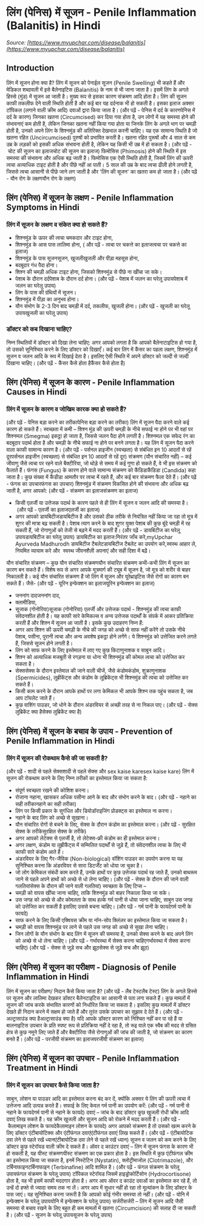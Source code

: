 # लिंग (पेनिस) में सूजन - Penile Inflammation (Balanitis) in Hindi
_Source: [https://www.myupchar.com/disease/balanitis](https://www.myupchar.com/disease/balanitis)_

## Introduction
लिंग में सूजन होना क्या है?
लिंग में सूजन को पेनाईल सूजन (Penile Swelling) भी कहते हैं और मेडिकल शब्दावली में इसे बैलेनाइटिस (Balanitis) के नाम से भी जाना जाता है। इसमें लिंग के अगले हिस्से (मुंड) में सूजन आ जाती है। मुख्य रूप से इसका कारण संक्रमण आदि होता है। लिंग की सूजन काफी तकलीफ देने वाली स्थिति होती है और कई बार यह दर्दनाक भी हो सकती है। इसका इलाज अक्सर टॉपिकल (लगाने वाली क्रीम आदि) दवाओं द्वारा किया जाता है।
(और पढ़ें - पेनिस में दर्द के कारणपेनिस में दर्द के कारण)
जिनका खतना (Circumcised) कर दिया गया होता है, उन लोगों में यह समस्या होने की संभावनाएं कम होती है, लेकिन जिनका खतना नहीं किया गया होता या जिनके लिंग के अगले भाग पर चमड़ी होती है, उनको अपने लिंग के शिश्नमुंड की अतिरिक्त देखभाल करनी चाहिए। यह एक सामान्य स्थिति है जो खतना रहित (Uncircumcised) पुरुषों को प्रभावित करती है। खतना रहित पुरूषों और 4 साल से कम उम्र के लड़कों को इसकी अधिक संभावना होती है, लेकिन यह किसी भी उम्र में हो सकता है।
(और पढ़ें - चोट की सूजन का इलाजचोट की सूजन का इलाज)
फिमोसिस (Phimosis) होने की स्थिति में इस समस्या की संभावना और अधिक बढ़ जाती है। फिमोसिस एक ऐसी स्थिति होती है, जिसमें लिंग की ऊपरी त्वचा अत्याधिक टाइट होती है और पीछे नहीं आ पाती। 5 साल की उम्र के बाद त्वचा ढीली होने लगती है, जिससे त्वचा आसानी से पीछे जाने लग जाती है और 'लिंग की सूजन' का खतरा कम हो जाता है।
(और पढ़ें - यौन रोग के लक्षणयौन रोग के लक्षण)

## लिंग (पेनिस) में सूजन के लक्षण - Penile Inflammation Symptoms in Hindi
### लिंग में सूजन के लक्षण व संकेत क्या हो सकते हैं?
- शिश्नमुंड के ऊपर की त्वचा चमकदार और टाइट होना,
- शिश्नमुंड के आस पास लालिमा होना, ( और पढ़ें - त्वचा पर चकत्ते का इलाजत्वचा पर चकत्ते का इलाज)
- शिश्नमुंड के पास सूजनसूजन, खुजलीखुजली और पीड़ा महसूस होना,
- बदबूदार गंध पैदा होना।
- शिश्न की चमड़ी अधिक टाइट होना, जिसको शिश्नमुंड से पीछे ना खींचा जा सके।
- पेशाब के दौरान दर्दपेशाब के दौरान दर्द होना। (और पढ़ें - पेशाब में जलन का घरेलू उपायपेशाब में जलन का घरेलू उपाय)
- लिंग के पास की ग्रंथियों में सूजन।
- शिश्नमुंड में पीड़ा का अनुभव होना।
- यौन संभोग के 2-3 दिन बाद चमड़ी में दर्द, तकलीफ, खुजली होना।
(और पढ़ें - खुजली का घरेलू उपायखुजली का घरेलू उपाय)
### डॉक्टर को कब दिखाना चाहिए?
निम्न स्थितियों में डॉक्टर को दिखा लेना चाहिए:
अगर आपको लगता है कि आपको बैलेनाटाइटिस हो गया है, तो उसको सुनिश्चित करने के लिए डॉक्टर को दिखाएँ।
कई बार लिंग में कैंसर का पहला लक्षण, शिश्नमुंड में सूजन व जलन आदि के रूप में दिखाई देता है। इसलिए ऐसी स्थिति में अपने डॉक्टर को जल्दी से जल्दी दिखाना चाहिए।
(और पढ़ें - कैंसर कैसे होता हैकैंसर कैसे होता है)

## लिंग (पेनिस) में सूजन के कारण - Penile Inflammation Causes in Hindi
### लिंग में सूजन के कारण व जोखिम कारक क्या हो सकते हैं?
(और पढ़ें - पेनिस बड़ा करने का तरीकापेनिस बड़ा करने का तरीका)
लिंग में सूजन पैदा करने वाले कई कारण हो सकते हैं।
स्वच्छता में कमी –
शिश्न मुंड की ऊपरी चमड़ी के नीचे सफाई ना होने पर भी वहां पर शिश्नमल (Smegma) इकट्ठा हो जाता है, जिससे जलन पैदा होने लगती है। शिश्नमल एक सफेद रंग का बदबूदार पदार्थ होता है और चमड़ी के नीचे सफाई ना होने पर बनने लगता है। यह लिंग में सूजन पैदा करने वाला काफी सामान्य कारण है।
(और पढ़ें - पर्सनल हाइजीन (स्वच्छता) से संबंधित इन 10 आदतों से रहें दूरपर्सनल हाइजीन (स्वच्छता) से संबंधित इन 10 आदतों से रहें दूर)
संक्रमण (यौन संचारित नहीं) –
कई जीवाणु जैसे त्वचा पर रहने वाले बैक्टीरिया, जो थोड़े से समय में कई गुणा हो सकते हैं, वे भी इस संक्रमण को फैलाते हैं। फंगस (Fungus) के कारण होने वाले सामान्य संक्रमण को कैंडिडाकैंडिडा (Candida) कहा जाता है। कुछ संख्या में कैंडीडा आमतौर पर त्वचा में रहते हैं, और कई बार संक्रमण फैला देते हैं।
(और पढ़ें - फंगस का उपचारफंगस का उपचार)
शिश्नमुंड में संक्रमण विकसित होने की संभावना और अधिक बढ़ जाती है, अगर आपको:
(और पढ़ें - संक्रमण का इलाजसंक्रमण का इलाज)
- किसी एलर्जी या उत्तेजक पदार्थ के कारण पहले से ही लिंग में सूजन व जलन आदि की समस्या है। (और पढ़ें - एलर्जी का इलाजएलर्जी का इलाज)
- अगर आपको डायबिटीजडायबिटीज है और उसको ठीक तरीके से नियंत्रित नहीं किया जा रहा तो मूत्र में शुगर की मात्रा बढ़ सकती है। पेशाब त्याग करने के बाद शुगर युक्त पेशाब की कुछ बूंदे चमड़ी में रह सकती हैं, जो रोगाणुओं को तेजी से बढ़ने में मदद करती हैं।
(और पढ़ें - डायबिटीज का घरेलू उपायडायबिटीज का घरेलू उपाय)
डायबिटीज का इलाज:निरंतर जाँच करे,myUpchar Ayurveda Madhurodh डायबिटीज टैबलेटडायबिटीज टैबलेट का उपयोग करे,स्वस्थ आहार ले, नियमित व्यायाम करे और  स्वस्थ जीवनशैली अपनाएं और सही दिशा में बढ़ें।

यौन संचारित संक्रमण –
कुछ यौन संचारित संक्रमणयौन संचारित संक्रमण कभी-कभी लिंग में सूजन का कारण बन सकते हैं। विशेष रूप से अगर आपके मूत्रमार्ग की ट्यूब में सूजन है, जो मूत्र को शरीर से बाहर निकालती है। कई यौन संचारित संक्रमण हैं जो लिंग में सूजन और यूरेथ्राइटिस जैसे रोगों का कारण बन सकते हैं। जैसे-
(और पढ़ें - यूरिन इन्फेक्शन का इलाजयूरिन इन्फेक्शन का इलाज)
- जननांग दादजननांग दाद,
- क्लामीडिया,
- सूजाक (गोनोरिया)सूजाक (गोनोरिया)
एलर्जी और उत्तेजक पदार्थ -
शिश्नमुंड की त्वचा काफी संवेदनशील होती है। यह काफी सारे केमिकल्स व अन्य उत्तेजक पदार्थों के संपर्क में आकर प्रतिक्रिया करती हैं और शिश्न में सूजन आ जाती है। इसके कुछ उदाहरण निम्न हैं:
- अगर आप शिश्न की ऊपरी चमड़ी के नीचे की जगह को अच्छे से साफ नहीं करेंगे तो उसके नीचे पेशाब, पसीना, पुरानी त्वचा और अन्य अवशेष इकट्ठा होने लगेंगे। ये शिश्नमुंड को उत्तेजित करने लगते हैं, जिससे सूजन होने लगती है।
- लिंग को साफ करने के लिए इस्तेमाल में लाए गए कुछ किटाणुनाशक व साबुन आदि।
- शिश्न को अत्याधिक मजबूती से रगड़ना या धोना भी शिश्नमुंड की कोमल त्वचा को उत्तेजित कर सकता है।
- सेक्ससेक्स के दौरान इस्तेमाल की जाने वाली चीजें, जैसे कंडोमकंडोम, शुक्राणुनाशक (Spermicides), लूब्रीकेंट्स और कंडोम के लूब्रिकेंट्स भी शिश्नमुंड की त्वचा को उत्तेजित कर सकते हैं।
- किसी काम करने के दौरान आपके हाथों पर लगा केमिकल भी आपके शिश्न तक पहुंच सकता है, जब आप टॉयलेट जाते हैं।
- कुछ वाशिंग पाउडर, जो धोने के दौरान अंडरवियर से अच्छी तरह से ना निकल पाए।
(और पढ़ें - सेक्स लुब्रिकेंट क्या हैसेक्स लुब्रिकेंट क्या है)

## लिंग (पेनिस) में सूजन के बचाव के उपाय - Prevention of Penile Inflammation in Hindi
### लिंग में सूजन की रोकथाम कैसे की जा सकती है?
(और पढ़ें - शादी से पहले सेक्सशादी से पहले सेक्स और sex kaise karesex kaise kare)
लिंग में सूजन की रोकथाम करने के लिए निम्न तरीकों का इस्तेमाल किया जा सकता है:
- संपूर्ण स्वच्छता रखने की कोशिश करना।
- रोजाना नहाना, खासकर अधिक पसीना आने के बाद और संभोग करने के बाद। (और पढ़ें - नहाने का सही तरीकानहाने का सही तरीका)
- लिंग पर किसी प्रकार के सुगंधित और डियोडॉराइजिंग प्रोडक्ट्स का इस्तेमाल ना करना।
- नहाने के बाद लिंग को अच्छे से सुखाना।
- यौन संचारित रोगों से बचने के लिए, सेक्स के दौरान कंडोम का इस्तेमाल करना। (और पढ़ें - सुरक्षित सेक्स के तरीकेसुरक्षित सेक्स के तरीके)
- अगर आपको लेटेक्स से एलर्जी है, तो लेटेक्स-फ्री कंडोम का ही इस्तेमाल करना।
- अगर लक्षण, कंडोम या लूब्रीकैंट्स में सम्मिलित पदार्थों से जुड़े हैं, तो संवेदनशील त्वचा के लिए भी काफी सारे कंडोम आते हैं।
- अंडरवियर के लिए गैर-जैविक (Non-biological) वॉशिंग पाउडर का उपयोग करना या यह सुनिश्चित करना कि अंडरवियर से सारा डिटर्जेंट को धोया जा चुका है।
- जो लोग केमिकल संबंधी काम करते हैं, उनके हाथों पर कुछ उत्तेजक पदार्थ रह जाते हैं, उनको बाथरूम जाने से पहले अपने हाथों को अच्छे से धो लेना चाहिए।
(और पढ़ें - सेक्स के दौरान की जाने वाली गलतियांसेक्स के दौरान की जाने वाली गलतियां)
स्वच्छता के लिए टिप्स –
- चमड़ी को वापस खींचा जाना चाहिए, ताकि शिश्नमुंड को बाहर निकाला किया जा सके।
- उस जगह को अच्छे से और कोमलता के साथ हल्के गर्म पानी से धोया जाना चाहिए, साबुन उस जगह को उत्तेजित कर सकती है इसलिए उससे बचना चाहिए। (और पढ़ें - गर्म पानी के फायदेगर्म पानी के फायदे)
- साफ करने के लिए किसी एक्वियस क्रीम या नॉन-सोप क्लिंज़र का इस्तेमाल किया जा सकता है।
- चमड़ी को वापस शिश्नमुंड पर लाने से पहले उस जगह को अच्छे से सुखा लेना चाहिए।
- जिन लोगों के यौन संभोग के बाद लिंग में सूजन की समस्या है, उनको सेक्स करने के बाद अपने लिंग को अच्छे से धो लेना चाहिए। (और पढ़ें - गर्भावस्था में सेक्स करना चाहिएगर्भावस्था में सेक्स करना चाहिए)
(और पढ़ें - सेक्स से जुड़े सच और झूठसेक्स से जुड़े सच और झूठ)

## लिंग (पेनिस) में सूजन का परीक्षण - Diagnosis of Penile Inflammation in Hindi
लिंग में सूजन का परीक्षण/ निदान कैसे किया जाता है?
(और पढ़ें - लैब टेस्टलैब टेस्ट)
लिंग के अगले हिस्से पर सूजन और लालिमा देखकर डॉक्टर बैलेनटाइटिस का आसानी से पता लगा सकते हैं। कुछ मामलों में सूजन की जांच करके संभावित कारणों को निर्धारित किया जा सकता है। इसलिए कुछ मामलों में डॉक्टर देखते ही निदान करने में सक्षम हो जाते हैं और तुरंत उसके उपचार का सुझाव दे देते हैं।
(और पढ़ें - अल्ट्रासाउंड क्या हैअल्ट्रासाउंड क्या है)
यदि आपके डॉक्टर कारण को निश्चित नहीं कर पा रहे हैं या बालनाइटिस उपचार के प्रति स्पष्ट रूप से प्रतिक्रिया नहीं दे रहा है, तो रूइ वाले एक स्वैब की मदद से ग्रसित क्षेत्र से कुछ नमूने लिए जाते हैं और बैक्टीरिया जैसे रोगाणुओं की जांच की जाती है, जो संक्रमण का कारण बनते हैं।
(और पढ़ें - परजीवी संक्रमण का इलाजपरजीवी संक्रमण का इलाज)

## लिंग (पेनिस) में सूजन का उपचार - Penile Inflammation Treatment in Hindi
### लिंग में सूजन का उपचार कैसे किया जाता है?
साबुन, लोशन या पाउडर आदि का इस्तेमाल करना बंद कर दें, क्योंकि अक्सर ये लिंग की ऊपरी त्वचा में उत्तेजना आदि उत्पन्न करते हैं। सफाई के लिए केवल गर्म पानी का उपयोग करें:
(और पढ़ें - गर्म पानी से नहाने के फायदेगर्म पानी से नहाने के फायदे)
दवाएं –
जांच के बाद डॉक्टर कुछ खुजली रोधी क्रीम आदि दवाएं लिख सकते हैं। यह क्रीम खुजली और सूजन आदि को रोकने में मदद करती हैं।
(और पढ़ें - कैलामाइन लोशन के फायदेकैलामाइन लोशन के फायदे)
अगर आपको संक्रमण है तो उसको खत्म करने के लिए डॉक्टर एंटीबायोटिक्स और एंटीफंगल दवाएंएंटीफंगल दवाएं लिख सकते हैं।
(और पढ़ें - एंटीबायोटिक दवा लेने से पहले रखें ध्यानएंटीबायोटिक दवा लेने से पहले रखें ध्यान)
सूजन व जलन को कम करने के लिए डॉक्टर कुछ स्टेरॉयड वाली क्रीम दे सकते हैं।
ऑवर द काउंटर दवाएं –
लिंग में सूजन फंगस के कारण भी हो सकती है, यह यीस्ट संक्रमणयीस्ट संक्रमण का एक प्रकार होता है। इस स्थिति में कुछ एंटीफंगल क्रीम का इस्तेमाल किया जा सकता है, इनमें निस्टेटिन (Nystatin), क्लोट्रीमाजोल (Clotrimazole), और टर्बिनाफाइनटर्बिनाफाइन (Terbinafine) आदि शामिल है।
(और पढ़ें - फंगल संक्रमण के घरेलू उपायफंगल संक्रमण के घरेलू उपाय)
टॉपिकल स्टेरॉयड जिसमें हाइड्रोकोर्टिसोन (Hydrocortisone) होता है, वह भी इसमें काफी मददगार होता है।
अगर आप ऑवर द काउंट दवाओं का इस्तेमाल कर रहे हैं, तो उन्हें दो हफ्ते से ज्यादा समय तक ना लें। अगर आप में सुधार नहीं हो रहा तो मूल्यांकन के लिए डॉक्टर के पास जाएं। यह सुनिश्चित करना जरूरी है कि आपको कोई गंभीर समस्या तो नहीं।
(और पढ़ें - योनि में इन्फेक्शन के घरेलू उपाययोनि में इन्फेक्शन के घरेलू उपाय)
सर्जरीसर्जरी –
लिंग में सूजन आदि जैसी समस्या से बचाव रखने के लिए बहुत ही कम मामलों में खतना (Circumcision) की सलाह दी जा सकती है।
(और पढ़ें - सूजन के घरेलू उपायसूजन के घरेलू उपाय)


